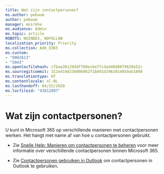 ```yaml
---
title: Wat zijn contactpersonen?
ms.author: pebaum
author: pebaum
manager: mnirkhe
ms.audience: Admin
ms.topic: article
ROBOTS: NOINDEX, NOFOLLOW
localization_priority: Priority
ms.collection: Adm_O365
ms.custom:
- "9002613"
- "5043"
ms.openlocfilehash: cfbaa36129ddff60ecbe7fcdad40d8079620e52c
ms.sourcegitcommit: 312ed19d236006962f1b891d2961014959ab1898
ms.translationtype: HT
ms.contentlocale: nl-NL
ms.lasthandoff: 04/25/2020
ms.locfileid: "43812897"
---
```

# <a name="what-are-contacts"></a>Wat zijn contactpersonen?

U kunt in Microsoft 365 op verschillende manieren met contactpersonen werken. Het hangt met name af van hoe u contactpersonen gebruikt.

- Zie [Snelle Help: Manieren om contactpersonen te beheren](https://docs.microsoft.com/microsoft-365/admin/misc/ways-to-manage-contacts?view=o365-worldwide) voor meer informatie over verschillende contactpersonen binnen Microsoft 365.

- Zie [Contactpersonen gebruiken in Outlook](https://support.office.com/article/using-contacts-people-in-outlook-on-the-web-1e3438c7-26b2-420c-87de-3cea9d31b5cb?WT.mc_id=365AdminCSH&ui=en-US&rs=en-US&ad=US) om contactpersonen in Outlook te gebruiken.
